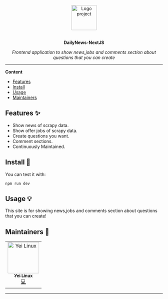 <div align="center">
  <a href="#">
  	<img src="https://www.logoground.com/uploads6/dv6y2019259702019-02-082918643rocket-news.jpg" alt="Logo project" width="80" height="80" />
  </a>
  <br>
  <br>
  <p>
    <b>DailyNews-NextJS</b>
  </p>
  <p>
     <i>Frontend application to show news,jobs and comments section about questions that you can create</i>
  </p>
</div>

---

**Content**

* [Features](##features)
* [Install](##install)
* [Usage](##usage)
* [Maintainers](##maintainers)

## Features ✨
* Show news of scrapy data.
* Show offer jobs of scrapy data.
* Create questions you want.
* Comment sections.
* Continuously Maintained.

## Install 🐙
You can test it with:
```
npm run dev
```

## Usage 💡
This site is for showing news,jobs and comments section about questions that you can create!

## Maintainers 👷
<table>
  <tr>
    <td align="center"><a href="https://github.com/Yei-Linux"><img src="https://avatars1.githubusercontent.com/u/38733057?s=60&v=4" width="100px;" alt="Yei Linux"/><br /><sub><b>Yei Linux</b></sub></a><br /><a href="#" title="Code">💻</a></td>
  </tr>
</table>

---
